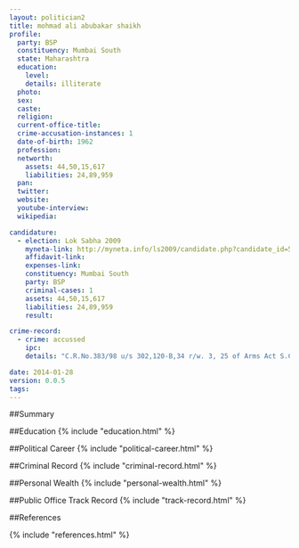 ```yaml
---
layout: politician2
title: mohmad ali abubakar shaikh
profile: 
  party: BSP
  constituency: Mumbai South
  state: Maharashtra
  education: 
    level: 
    details: illiterate
  photo: 
  sex: 
  caste: 
  religion: 
  current-office-title: 
  crime-accusation-instances: 1
  date-of-birth: 1962
  profession: 
  networth: 
    assets: 44,50,15,617
    liabilities: 24,89,959
  pan: 
  twitter: 
  website: 
  youtube-interview: 
  wikipedia: 

candidature: 
  - election: Lok Sabha 2009
    myneta-link: http://myneta.info/ls2009/candidate.php?candidate_id=5477
    affidavit-link: 
    expenses-link: 
    constituency: Mumbai South 
    party: BSP
    criminal-cases: 1
    assets: 44,50,15,617
    liabilities: 24,89,959
    result:  

crime-record: 
  - crime: accussed
    ipc: 
    details: "C.R.No.383/98 u/s 302,120-B,34 r/w. 3, 25 of Arms Act S.C.No.402/2006." 

date: 2014-01-28
version: 0.0.5
tags: 
---
```

##Summary


##Education
{% include "education.html" %}


##Political Career
{% include "political-career.html" %}


##Criminal Record
{% include "criminal-record.html" %}


##Personal Wealth
{% include "personal-wealth.html" %}


##Public Office Track Record
{% include "track-record.html" %}


##References


{% include "references.html" %}